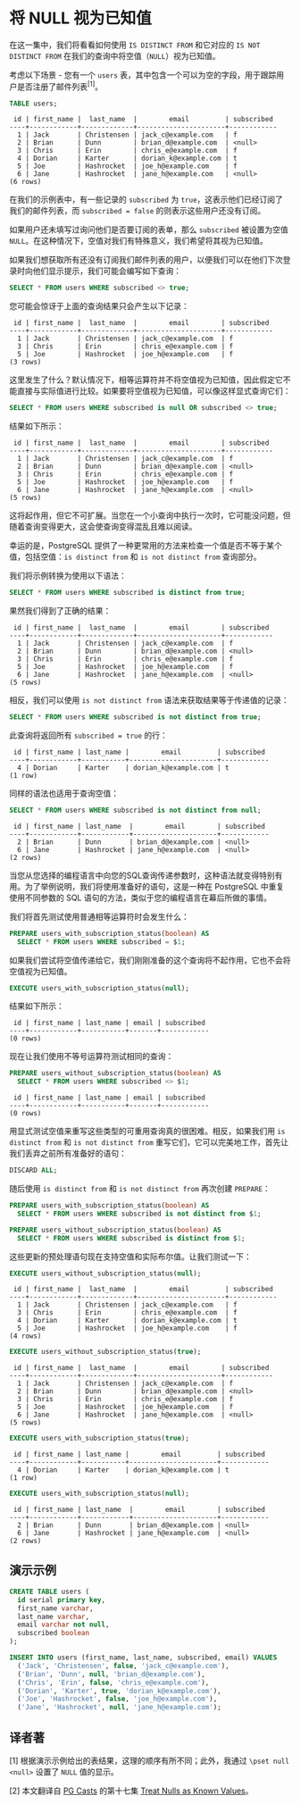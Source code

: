# 将 NULL 视为已知值

在这一集中，我们将看看如何使用 `IS DISTINCT FROM` 和它对应的 `IS NOT DISTINCT FROM` 在我们的查询中将空值（`NULL`）视为已知值。

考虑以下场景 - 您有一个 `users` 表，其中包含一个可以为空的字段，用于跟踪用户是否注册了邮件列表<sup>[1]</sup>。

```sql
TABLE users;
```
```
 id | first_name |  last_name  |        email         | subscribed
----+------------+-------------+----------------------+------------
  1 | Jack       | Christensen | jack_c@example.com   | f
  2 | Brian      | Dunn        | brian_d@example.com  | <null>
  3 | Chris      | Erin        | chris_e@example.com  | f
  4 | Dorian     | Karter      | dorian_k@example.com | t
  5 | Joe        | Hashrocket  | joe_h@example.com    | f
  6 | Jane       | Hashrocket  | jane_h@example.com   | <null>
(6 rows)
```

在我们的示例表中，有一些记录的 `subscribed` 为 `true`，这表示他们已经订阅了我们的邮件列表，而 `subscribed = false` 的则表示这些用户还没有订阅。

如果用户还未填写过询问他们是否要订阅的表单，那么 `subscribed` 被设置为空值 `NULL`。在这种情况下，空值对我们有特殊意义，我们希望将其视为已知值。

如果我们想获取所有还没有订阅我们邮件列表的用户，以便我们可以在他们下次登录时向他们显示提示，我们可能会编写如下查询：

```sql
SELECT * FROM users WHERE subscribed <> true;
```

您可能会惊讶于上面的查询结果只会产生以下记录：

```
 id | first_name |  last_name  |        email        | subscribed
----+------------+-------------+---------------------+------------
  1 | Jack       | Christensen | jack_c@example.com  | f
  3 | Chris      | Erin        | chris_e@example.com | f
  5 | Joe        | Hashrocket  | joe_h@example.com   | f
(3 rows)
```

这里发生了什么？默认情况下，相等运算符并不将空值视为已知值，因此假定它不能直接与实际值进行比较。如果要将空值视为已知值，可以像这样显式查询它们：

```sql
SELECT * FROM users WHERE subscribed is null OR subscribed <> true;
```

结果如下所示：

```
 id | first_name |  last_name  |        email        | subscribed
----+------------+-------------+---------------------+------------
  1 | Jack       | Christensen | jack_c@example.com  | f
  2 | Brian      | Dunn        | brian_d@example.com | <null>
  3 | Chris      | Erin        | chris_e@example.com | f
  5 | Joe        | Hashrocket  | joe_h@example.com   | f
  6 | Jane       | Hashrocket  | jane_h@example.com  | <null>
(5 rows)
```

这将起作用，但它不可扩展。当您在一个小查询中执行一次时，它可能没问题，但随着查询变得更大，这会使查询变得混乱且难以阅读。

幸运的是，PostgreSQL 提供了一种更常用的方法来检查一个值是否不等于某个值，包括空值：`is distinct from` 和 `is not distinct from` 查询部分。

我们将示例转换为使用以下语法：

```sql
SELECT * FROM users WHERE subscribed is distinct from true;
```

果然我们得到了正确的结果：

```
 id | first_name |  last_name  |        email        | subscribed
----+------------+-------------+---------------------+------------
  1 | Jack       | Christensen | jack_c@example.com  | f
  2 | Brian      | Dunn        | brian_d@example.com | <null>
  3 | Chris      | Erin        | chris_e@example.com | f
  5 | Joe        | Hashrocket  | joe_h@example.com   | f
  6 | Jane       | Hashrocket  | jane_h@example.com  | <null>
(5 rows)
```

相反，我们可以使用 `is not distinct from` 语法来获取结果等于传递值的记录：

```sql
SELECT * FROM users WHERE subscribed is not distinct from true;
```

此查询将返回所有 `subscribed = true` 的行：

```
 id | first_name | last_name |        email         | subscribed
----+------------+-----------+----------------------+------------
  4 | Dorian     | Karter    | dorian_k@example.com | t
(1 row)
```

同样的语法也适用于查询空值：

```sql
SELECT * FROM users WHERE subscribed is not distinct from null;
```
```
 id | first_name | last_name  |        email        | subscribed
----+------------+------------+---------------------+------------
  2 | Brian      | Dunn       | brian_d@example.com | <null>
  6 | Jane       | Hashrocket | jane_h@example.com  | <null>
(2 rows)
```

当您从您选择的编程语言中向您的SQL查询传递参数时，这种语法就变得特别有用。为了举例说明，我们将使用准备好的语句，这是一种在 PostgreSQL 中重复使用不同参数的 SQL 语句的方法，类似于您的编程语言在幕后所做的事情。

我们将首先测试使用普通相等运算符时会发生什么：

```sql
PREPARE users_with_subscription_status(boolean) AS
  SELECT * FROM users WHERE subscribed = $1;
```

如果我们尝试将空值传递给它，我们刚刚准备的这个查询将不起作用，它也不会将空值视为已知值。

```sql
EXECUTE users_with_subscription_status(null);
```

结果如下所示：

```
 id | first_name | last_name | email | subscribed
----+------------+-----------+-------+------------
(0 rows)
```

现在让我们使用不等号运算符测试相同的查询：

```sql
PREPARE users_without_subscription_status(boolean) AS
  SELECT * FROM users WHERE subscribed <> $1;
```
```
 id | first_name | last_name | email | subscribed
----+------------+-----------+-------+------------
(0 rows)
```

用显式测试空值来重写这些类型的可重用查询真的很困难。相反，如果我们用 `is distinct from` 和 `is not distinct from` 重写它们，它可以完美地工作，首先让我们丢弃之前所有准备好的语句：

```sql
DISCARD ALL;
```

随后使用 `is distinct from` 和 `is not distinct from` 再次创建 `PREPARE`：

```sql
PREPARE users_with_subscription_status(boolean) AS
  SELECT * FROM users WHERE subscribed is not distinct from $1;

PREPARE users_without_subscription_status(boolean) AS
  SELECT * FROM users WHERE subscribed is distinct from $1;
```

这些更新的预处理语句现在支持空值和实际布尔值。让我们测试一下：

```sql
EXECUTE users_without_subscription_status(null);
```
```
 id | first_name |  last_name  |        email         | subscribed
----+------------+-------------+----------------------+------------
  1 | Jack       | Christensen | jack_c@example.com   | f
  3 | Chris      | Erin        | chris_e@example.com  | f
  4 | Dorian     | Karter      | dorian_k@example.com | t
  5 | Joe        | Hashrocket  | joe_h@example.com    | f
(4 rows)
```

```sql
EXECUTE users_without_subscription_status(true);
```
```
 id | first_name |  last_name  |        email        | subscribed
----+------------+-------------+---------------------+------------
  1 | Jack       | Christensen | jack_c@example.com  | f
  2 | Brian      | Dunn        | brian_d@example.com | <null>
  3 | Chris      | Erin        | chris_e@example.com | f
  5 | Joe        | Hashrocket  | joe_h@example.com   | f
  6 | Jane       | Hashrocket  | jane_h@example.com  | <null>
(5 rows)
```

```sql
EXECUTE users_with_subscription_status(true);
```
```
 id | first_name | last_name |        email         | subscribed
----+------------+-----------+----------------------+------------
  4 | Dorian     | Karter    | dorian_k@example.com | t
(1 row)
```

```sql
EXECUTE users_with_subscription_status(null);
```
```
 id | first_name | last_name  |        email        | subscribed
----+------------+------------+---------------------+------------
  2 | Brian      | Dunn       | brian_d@example.com | <null>
  6 | Jane       | Hashrocket | jane_h@example.com  | <null>
(2 rows)
```

## 演示示例

```sql
CREATE TABLE users (
  id serial primary key,
  first_name varchar,
  last_name varchar,
  email varchar not null,
  subscribed boolean
);

INSERT INTO users (first_name, last_name, subscribed, email) VALUES
  ('Jack', 'Christensen', false, 'jack_c@example.com'),
  ('Brian', 'Dunn', null, 'brian_d@example.com'),
  ('Chris', 'Erin', false, 'chris_e@example.com'),
  ('Dorian', 'Karter', true, 'dorian_k@example.com'),
  ('Joe', 'Hashrocket', false, 'joe_h@example.com'),
  ('Jane', 'Hashrocket', null, 'jane_h@example.com');
```

## 译者著

[1] 根据演示示例给出的表结果，这理的顺序有所不同；此外，我通过 `\pset null <null>` 设置了 `NULL` 值的显示。

[2] 本文翻译自 [PG Casts](https://www.pgcasts.com/) 的第十七集 [Treat Nulls as Known Values](https://www.pgcasts.com/episodes/treat-nulls-as-known-values)。
